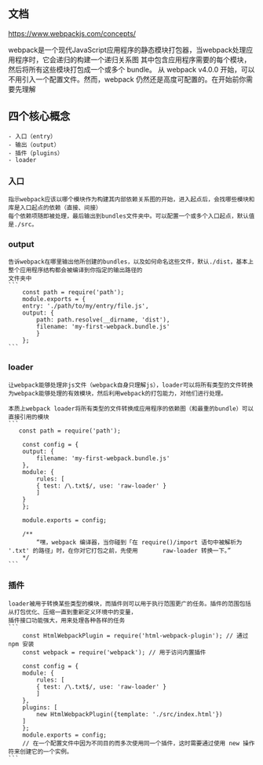 ## 文档
https://www.webpackjs.com/concepts/

webpack是一个现代JavaScript应用程序的静态模块打包器，当webpack处理应用程序时，它会递归的构建一个递归关系图
其中包含应用程序需要的每个模块，然后将所有这些模块打包成一个或多个 bundle。
从 webpack v4.0.0 开始，可以不用引入一个配置文件。然而，webpack 仍然还是高度可配置的。在开始前你需要先理解
## 四个核心概念
    - 入口（entry）
    - 输出（output）
    - 插件（plugins）
    - loader
### 入口
    指示webpack应该以哪个模块作为构建其内部依赖关系图的开始，进入起点后，会找哪些模块和库是入口起点的依赖（直接、间接）
    每个依赖项随即被处理，最后输出到bundles文件夹中。可以配置一个或多个入口起点，默认值是./src。
### output
    告诉webpack在哪里输出他所创建的bundles，以及如何命名这些文件，默认./dist，基本上整个应用程序结构都会被编译到你指定的输出路径的
    文件夹中
    ```
        const path = require('path');
        module.exports = {
        entry: './path/to/my/entry/file.js',
        output: {
            path: path.resolve(__dirname, 'dist'),
            filename: 'my-first-webpack.bundle.js'
            }
        };
    ```
### loader 
    让webpack能够处理非js文件（webpack自身只理解js），loader可以将所有类型的文件转换为webpack能够处理的有效模块，然后利用webpack的打包能力，对他们进行处理。

    本质上webpack loader将所有类型的文件转换成应用程序的依赖图（和最重的bundle）可以直接引用的模块
    ```
       const path = require('path');

        const config = {
        output: {
            filename: 'my-first-webpack.bundle.js'
        },
        module: {
            rules: [
            { test: /\.txt$/, use: 'raw-loader' }
            ]
        }
        };

        module.exports = config;

        /** 
            “嘿，webpack 编译器，当你碰到「在 require()/import 语句中被解析为 '.txt' 的路径」时，在你对它打包之前，先使用       raw-loader 转换一下。”
        */
    ```
### 插件
    loader被用于转换某些类型的模块，而插件则可以用于执行范围更广的任务。插件的范围包括从打包优化、压缩一直到重新定义环境中的变量，
    插件接口功能强大，用来处理各种各样的任务
    ```
        const HtmlWebpackPlugin = require('html-webpack-plugin'); // 通过 npm 安装
        const webpack = require('webpack'); // 用于访问内置插件

        const config = {
        module: {
            rules: [
            { test: /\.txt$/, use: 'raw-loader' }
            ]
        },
        plugins: [
            new HtmlWebpackPlugin({template: './src/index.html'})
        ]
        };
        module.exports = config;
        // 在一个配置文件中因为不同目的而多次使用同一个插件，这时需要通过使用 new 操作符来创建它的一个实例。
    ```